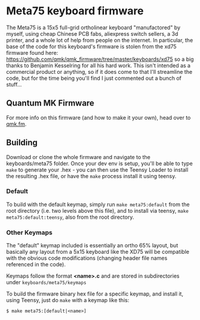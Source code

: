 Meta75 keyboard firmware
======================

The Meta75 is a 15x5 full-grid ortholinear keyboard "manufactored" by myself, using cheap Chinese PCB fabs, aliexpress switch sellers, a 3d printer, and a whole lot of help from people on the internet.
In particular, the base of the code for this keyboard's firmware is stolen from the xd75 firmware found here: https://github.com/qmk/qmk_firmware/tree/master/keyboards/xd75 so a big thanks to Benjamin Kesselring for all his hard work.
This isn't intended as a commercial product or anything, so if it does come to that I'll streamline the code, but for the time being you'll find I just commented out a bunch of stuff...

## Quantum MK Firmware

For more info on this firmware (and how to make it your own), head over to [qmk.fm](http://qmk.fm).

## Building

Download or clone the whole firmware and navigate to the keyboards/meta75 folder. Once your dev env is setup, you'll be able to type `make` to generate your .hex - you can then use the Teensy Loader to install the resulting .hex file, or have the `make` process install it using teensy.

### Default

To build with the default keymap, simply run `make meta75:default` from the root directory (i.e. two levels above this file), and to install via teensy, `make meta75:default:teensy`, also from the root directory.

### Other Keymaps

The "default" keymap included is essentially an ortho 65% layout, but basically any layout from a 5x15 keyboard like the XD75 will be compatible with the obvious code modifications (changing header file names referenced in the code).

Keymaps follow the format **__\<name\>.c__** and are stored in subdirectories under `keyboards/meta75/keymaps`

To build the firmware binary hex file for a specific keymap, and install it, using Teensy, just do `make` with a keymap like this:

```
$ make meta75:[default|<name>]
```

